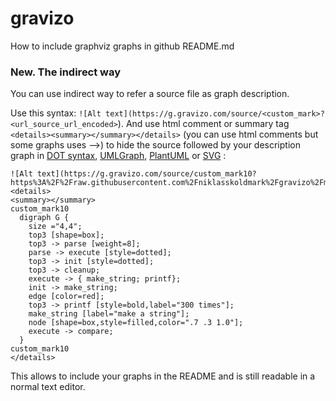gravizo
=======

How to include graphviz graphs in github README.md

### New. The indirect way ###
You can use indirect way to refer a source file as graph description. 

Use this syntax: ```![Alt text](https://g.gravizo.com/source/<custom_mark>?<url_source_url_encoded>```). And use html comment or summary tag ```<details><summary></summary></details>``` (you can use html comments but some graphs uses -->) to hide the source followed by your description graph in [DOT syntax](https://en.wikipedia.org/wiki/DOT_(graph_description_language)), [UMLGraph](http://www.umlgraph.org/doc/cd-intro.html), [PlantUML](http://plantuml.sourceforge.net/sequence.html) or [SVG](https://en.wikipedia.org/wiki/Scalable_Vector_Graphics) :


```
![Alt text](https://g.gravizo.com/source/custom_mark10?https%3A%2F%2Fraw.githubusercontent.com%2Fniklasskoldmark%2Fgravizo%2Fmaster%2FREADME3.md)
<details> 
<summary></summary>
custom_mark10
  digraph G {
    size ="4,4";
    top3 [shape=box];
    top3 -> parse [weight=8];
    parse -> execute [style=dotted];
    top3 -> init [style=dotted];
    top3 -> cleanup;
    execute -> { make_string; printf};
    init -> make_string;
    edge [color=red];
    top3 -> printf [style=bold,label="300 times"];
    make_string [label="make a string"];
    node [shape=box,style=filled,color=".7 .3 1.0"];
    execute -> compare;
  }
custom_mark10
</details>
```

This allows to include your graphs in the README and is still readable in a normal text editor.
